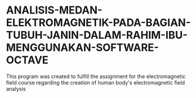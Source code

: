 # ANALISIS-MEDAN-ELEKTROMAGNETIK-PADA-BAGIAN-TUBUH-JANIN-DALAM-RAHIM-IBU-MENGGUNAKAN-SOFTWARE-OCTAVE
This program was created to fulfill the assignment for the electromagnetic field course regarding the creation of human body's electromagnetic field analysis 
